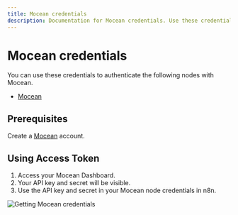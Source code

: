 ```yaml
---
title: Mocean credentials
description: Documentation for Mocean credentials. Use these credentials to authenticate Mocean in n8n, a workflow automation platform.
---
```


# Mocean credentials

You can use these credentials to authenticate the following nodes with Mocean.

- [Mocean](/integrations/builtin/app-nodes/n8n-nodes-base.mocean/)

## Prerequisites

Create a [Mocean](https://dashboard.moceanapi.com/register?fr=n8n) account.

## Using Access Token

1. Access your Mocean Dashboard.
2. Your API key and secret will be visible.
3. Use the API key and secret in your Mocean node credentials in n8n.

![Getting Mocean credentials](/_images/integrations/builtin/credentials/mocean/using-access-token.gif)

